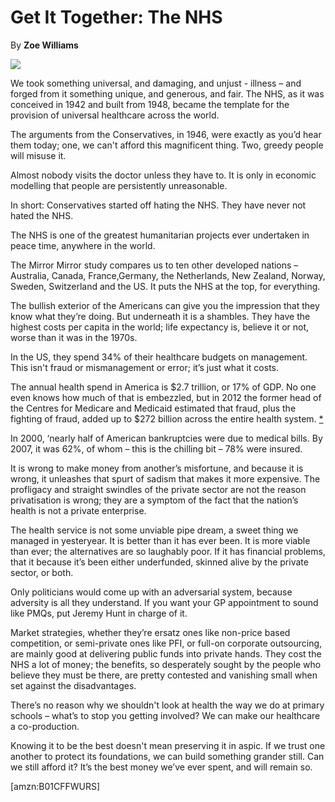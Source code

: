Get It Together: The NHS
========================

By **Zoe Williams**

![](/bookimg/getittogether.jpg)

We took something universal, and damaging, and unjust - illness – and forged
from it something unique, and generous, and fair. The NHS, as it was conceived
in 1942 and built from 1948, became the template for the provision of universal
healthcare across the world.

The arguments from the Conservatives, in 1946, were exactly as you’d hear them
today; one, we can't afford this magnificent thing. Two, greedy people will
misuse it.

Almost nobody visits the doctor unless they have to. It is only in economic
modelling that people are persistently unreasonable.

In short: Conservatives started off hating the NHS. They have never not hated
the NHS.

The NHS is one of the greatest humanitarian projects ever undertaken in peace
time, anywhere in the world.

The Mirror Mirror study compares us to ten other developed nations – Australia,
Canada, France,Germany, the Netherlands, New Zealand, Norway, Sweden,
Switzerland and the US. It puts the NHS at the top, for everything.

The bullish exterior of the Americans can give you the impression that they know
what they’re doing. But underneath it is a shambles. They have the highest costs
per capita in the world; life expectancy is, believe it or not, worse than it
was in the 1970s.

In the US, they spend 34% of their healthcare budgets on management. This isn't
fraud or mismanagement or error; it’s just what it costs.

The annual health spend in America is $2.7 trillion, or 17% of GDP. No one even
knows how much of that is embezzled, but in 2012 the former head of the Centres
for Medicare and Medicaid estimated that fraud, plus the fighting of fraud,
added up to $272 billion across the entire health system.
[\*](#ASIN:B01CFFWURS;LOC:147)

In 2000, ‘nearly half of American bankruptcies were due to medical bills. By
2007, it was 62%, of whom – this is the chilling bit – 78% were insured.

It is wrong to make money from another’s misfortune, and because it is wrong, it
unleashes that spurt of sadism that makes it more expensive. The profligacy and
straight swindles of the private sector are not the reason privatisation is
wrong; they are a symptom of the fact that the nation’s health is not a private
enterprise.

The health service is not some unviable pipe dream, a sweet thing we managed in
yesteryear. It is better than it has ever been. It is more viable than ever; the
alternatives are so laughably poor. If it has financial problems, that it
because it’s been either underfunded, skinned alive by the private sector, or
both.

Only politicians would come up with an adversarial system, because adversity is
all they understand. If you want your GP appointment to sound like PMQs, put
Jeremy Hunt in charge of it.

Market strategies, whether they’re ersatz ones like non-price based competition,
or semi-private ones like PFI, or full-on corporate outsourcing, are mainly good
at delivering public funds into private hands. They cost the NHS a lot of money;
the benefits, so desperately sought by the people who believe they must be
there, are pretty contested and vanishing small when set against the
disadvantages.

There’s no reason why we shouldn't look at health the way we do at primary
schools – what’s to stop you getting involved? We can make our healthcare a
co-production.

Knowing it to be the best doesn't mean preserving it in aspic. If we trust one
another to protect its foundations, we can build something grander still. Can we
still afford it? It’s the best money we’ve ever spent, and will remain so.

[amzn:B01CFFWURS]

